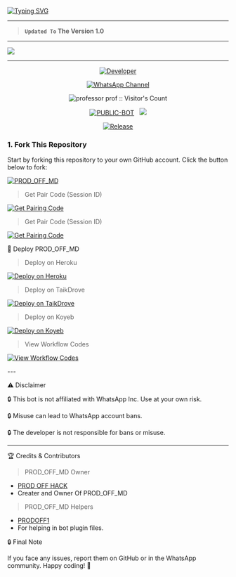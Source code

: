 <a href="https://git.io/typing-svg"><img src="https://readme-typing-svg.demolab.com?font=Black+Ops+One&size=100&pause=1000&color=ff0000&center=true&width=1000&height=200&lines=PROD_OFF_MD1.0" alt="Typing SVG" /></a>
  </p>
  
---  

> **`Updated To` The Version 1.0**
--- 

<a><img src='https://files.catbox.moe/f3ft17.jpg'/></a>

---

<p align="center">
  <a href="https://github.com/PRODOFF1"><img title="Developer" src="https://img.shields.io/badge/Author-PROD OFF%HACK❤️-FF7604.svg?style=big-square&logo=github" /></a>
</p>

<div align="center">
  
[![WhatsApp Channel](https://img.shields.io/badge/Join-WhatsApp%20Channel-FF00F8?style=big-square&logo=whatsapp)](https://whatsapp.com/channel/0029Vb2APDa002TAzna42b3s)
</div>

 <p align="center"><img src="https://profile-counter.glitch.me/{PROD_OFF_MD}/count.svg" alt="professor prof :: Visitor's Count" old_src="https://profile-counter.glitch.me/{professor prod}/count.svg" /></p>


<p align="center">
<a href="https://github.com/PRODOFF1/PROD_OFF_MD-V1"><img title="PUBLIC-BOT" src="https://img.shields.io/static/v1?label=Language&message=English&style=square&color=darkpink"></a> &nbsp;
  <img src="https://komarev.com/ghpvc/?username=PROD_OFF_MD&label=VIEWS&style=square&color=blue" />
</p>
</p> 

<p align="center">
  <a href="https://github.com/PRODOFF1/PROD_OFF_MD-V1"><img title="Release" src="https://img.shields.io/badge/Release-beta%20v3.0-cyan.svg?style=for-the-badge&logo=appveyor" /></a>
</p>


### 1. Fork This Repository

Start by forking this repository to your own GitHub account. Click the button below to fork:

  <a href="https://github.com/PRODOFF1/PROD_OFF_MD-V1/fork"><img title="PROD_OFF_MD" src="https://img.shields.io/badge/FORK-PROD_OFF_MD-h?color=green&style=for-the-badge&logo=stackshare"></a>

> Get Pair Code (Session ID)

<p align="left">  
<a href='https://khanmdx.onrender.com' target="_blank"><img alt='Get Pairing Code' src='https://img.shields.io/badge/Get%20Pairing%20Code-000000?style=for-the-badge&logo=codefactor&logoColor=white'/></a>  
</p>  

> Get Pair Code (Session ID)

<p align="left">  
<a href='https://jawadmdx.onrender.com' target="_blank"><img alt='Get Pairing Code' src='https://img.shields.io/badge/Get%20Pairing%20Code-ff0000?style=for-the-badge&logo=codefactor&logoColor=white'/></a>  
</p>  


🚀 Deploy PROD_OFF_MD

> Deploy on Heroku



<p align="left">  
<a href='https://dashboard.heroku.com/new?template=https://github.com/PRODOFF1/PROD_OFF_MD-V1/tree/main' target="_blank"><img alt='Deploy on Heroku' src='https://img.shields.io/badge/Deploy%20on-Heroku-FF004D?style=for-the-badge&logo=heroku&logoColor=white'/></a>  
</p>

> Deploy on TaikDrove



<p align="left">  
<a href='https://host.talkdrove.com/share-bot/82' target="_blank"><img alt='Deploy on TaikDrove' src='https://img.shields.io/badge/Deploy%20on-TaikDrove-6971FF?style=for-the-badge&logo=google-cloud&logoColor=white'/></a>  
</p>

> Deploy on Koyeb



<p align="left">  
<a href='https://app.koyeb.com/services/deploy?type=git&repository=https://github.com/PRODOFF1/PROD_OFF_MD-V1&ports=3000' target="_blank"><img alt='Deploy on Koyeb' src='https://img.shields.io/badge/Deploy%20on-Koyeb-FF009D?style=for-the-badge&logo=koyeb&logoColor=white'/></a>  
</p>

> View Workflow Codes



<p align="left">  
<a href="https://chat.whatsapp.com/Lg2UKqmAMe45yVbJyI3DQ268" target="_blank"><img alt='View Workflow Codes' src='https://img.shields.io/badge/View-Workflow%20Codes-FF0076?style=for-the-badge&logo=githubactions&logoColor=white'/></a>  
</p>  
---

⚠️ Disclaimer

🔒 This bot is not affiliated with WhatsApp Inc. Use at your own risk.

🔒 Misuse can lead to WhatsApp account bans.

🔒 The developer is not responsible for bans or misuse.


---

🏆 Credits & Contributors
> PROD_OFF_MD Owner 
- [PROD OFF HACK](https://github.com/PRODOFF1)
- Creater and Owner Of PROD_OFF_MD
> PROD_OFF_MD Helpers 
- [PRODOFF1](https://github.com/PRODOFF1)
- For helping in bot plugin files.
  



🔒 Final Note

If you face any issues, report them on GitHub or in the WhatsApp community.
Happy coding! 🚀 
